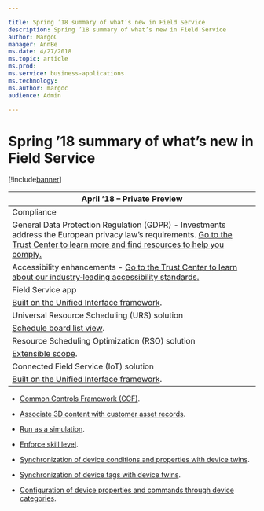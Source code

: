```yaml
---

title: Spring ’18 summary of what’s new in Field Service
description: Spring ’18 summary of what’s new in Field Service
author: MargoC
manager: AnnBe
ms.date: 4/27/2018
ms.topic: article
ms.prod: 
ms.service: business-applications
ms.technology: 
ms.author: margoc
audience: Admin

---
```

#  Spring ’18 summary of what’s new in Field Service




[!include[banner](../../../includes/banner.md)]

| April ’18 – Private Preview                                                                                                                                                                                                                                   |
|---------------------------------------------------------------------------------------------------------------------------------------------------------------------------------------------------------------------------------------------------------------|
| Compliance                                                                                                                                                                                                                                                    |
| General Data Protection Regulation (GDPR) - Investments address the European privacy law’s requirements. [Go to the Trust Center to learn more and find resources to help you comply.](https://www.microsoft.com/en-us/TrustCenter/Privacy/gdpr/default.aspx) |
| Accessibility enhancements - [Go to the Trust Center to learn about our industry‑leading accessibility standards.](https://www.microsoft.com/en-us/trustcenter/compliance/accessibility)                                                                      |
| Field Service app                                                                                                                                                                                                                                             |
| [Built on the Unified Interface framework](field-service-app-enhancements).                                                                                                                                                                                                 |
| Universal Resource Scheduling (URS) solution                                                                                                                                                                                                                  |
| [Schedule board list view](universal-resource-scheduling-urs-enhancements).                                                                                                                                                                                                            |
| Resource Scheduling Optimization (RSO) solution                                                                                                                                                                                                               |
| [Extensible scope](resource-scheduling-optimization-rso-enhancements).                                                                                                                                                                                                                       |
| Connected Field Service (IoT) solution                                                                                                                                                                                                                        |
| [Built on the Unified Interface framework](connected-field-service-iot-enhancements).                                                                                                                                                                                                 |

-   [Common Controls Framework (CCF)](field-service-app-enhancements).

-   [Associate 3D content with customer asset records](field-service-app-enhancements).

-   [Run as a simulation](resource-scheduling-optimization-rso-enhancements).

-   [Enforce skill level](resource-scheduling-optimization-rso-enhancements).

-   [Synchronization of device conditions and properties with device
    twins](connected-field-service-iot-enhancements).

-   [Synchronization of device tags with device
    twins](connected-field-service-iot-enhancements_1).

-   [Configuration of device properties and commands through device
    categories](connected-field-service-iot-enhancements).
